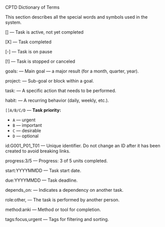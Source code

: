 CPTD Dictionary of Terms

This section describes all the special words and symbols used in the system.

[] — Task is active, not yet completed

[X] — Task completed

[-] — Task is on pause

[!] — Task is stopped or canceled

goals: — Main goal — a major result (for a month, quarter, year).

project: — Sub-goal or block within a goal.

task: — A specific action that needs to be performed.

habit: — A recurring behavior (daily, weekly, etc.).

`[]A/B/C/D` — **Task priority:**

- `A` — urgent
- `B` — important
- `C` — desirable
- `D` — optional

id:G001_P01_T01 — Unique identifier. Do not change an ID after it has been created to avoid breaking links.

progress:3/5 — Progress: 3 of 5 units completed.

start:YYYYMMDD — Task start date.

due:YYYYMMDD — Task deadline.

depends_on:<id> — Indicates a dependency on another task.

role:other,<name> — The task is performed by another person.

method:anki — Method or tool for completion.

tags:focus,urgent — Tags for filtering and sorting.

